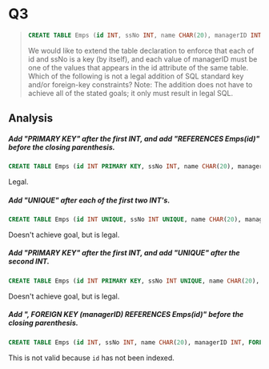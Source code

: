 Q3
=

> ```sql
> CREATE TABLE Emps (id INT, ssNo INT, name CHAR(20), managerID INT);
> ```
> We would like to extend the table declaration to enforce that each of id and ssNo is a key (by itself), and each value of managerID must be one of the values that appears in the id attribute of the same table. Which of the following is not a legal addition of SQL standard key and/or foreign-key constraints? Note: The addition does not have to achieve all of the stated goals; it only must result in legal SQL.

Analysis
-
   
##### Add "PRIMARY KEY" after the first INT, and add "REFERENCES Emps(id)" before the closing parenthesis.
```sql
CREATE TABLE Emps (id INT PRIMARY KEY, ssNo INT, name CHAR(20), managerID INT REFERENCES Emps(id));
```
Legal.


##### Add "UNIQUE" after each of the first two INT's.
```sql
CREATE TABLE Emps (id INT UNIQUE, ssNo INT UNIQUE, name CHAR(20), managerID INT);
```
Doesn't achieve goal, but is legal.


##### Add "PRIMARY KEY" after the first INT, and add "UNIQUE" after the second INT.
```sql
CREATE TABLE Emps (id INT PRIMARY KEY, ssNo INT UNIQUE, name CHAR(20), managerID INT);
```
Doesn't achieve goal, but is legal.


##### Add ", FOREIGN KEY (managerID) REFERENCES Emps(id)" before the closing parenthesis. 
```sql
CREATE TABLE Emps (id INT, ssNo INT, name CHAR(20), managerID INT, FOREIGN KEY (managerID) REFERENCES Emps(id));
```
This is not valid because `id` has not been indexed.
